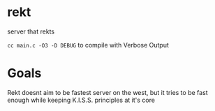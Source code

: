 # rekt
server that rekts

```cc main.c -O3 -D DEBUG``` to compile with Verbose Output

# Goals
Rekt doesnt aim to be fastest server on the west, but it tries to be fast enough while keeping K.I.S.S. principles at it's core


